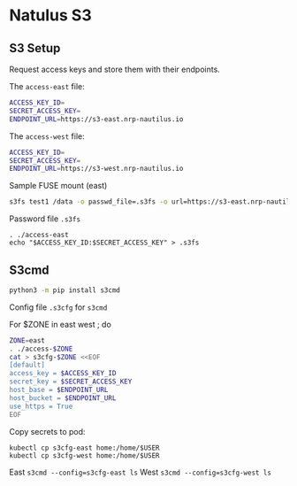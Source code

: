 # Natulus S3

## S3 Setup

Request access keys and store them with their endpoints.

The `access-east` file:
```bash
ACCESS_KEY_ID=
SECRET_ACCESS_KEY=
ENDPOINT_URL=https://s3-east.nrp-nautilus.io
```

The `access-west` file:
```bash
ACCESS_KEY_ID=
SECRET_ACCESS_KEY=
ENDPOINT_URL=https://s3-west.nrp-nautilus.io
```

Sample FUSE mount (east)
```bash
s3fs test1 /data -o passwd_file=.s3fs -o url=https://s3-east.nrp-nautilus.io -o use_path_request_style
```

Password file `.s3fs`
```
. ./access-east
echo "$ACCESS_KEY_ID:$SECRET_ACCESS_KEY" > .s3fs
```

## S3cmd

```cmd
python3 -m pip install s3cmd
```

Config file `.s3cfg` for `s3cmd`

For $ZONE in east west ; do
```bash
ZONE=east
. ./access-$ZONE
cat > s3cfg-$ZONE <<EOF
[default]
access_key = $ACCESS_KEY_ID
secret_key = $SECRET_ACCESS_KEY
host_base = $ENDPOINT_URL
host_bucket = $ENDPOINT_URL
use_https = True
EOF
```

Copy secrets to pod:
```
kubectl cp s3cfg-east home:/home/$USER
kubectl cp s3cfg-west home:/home/$USER
```

East `s3cmd --config=s3cfg-east ls`
West `s3cmd --config=s3cfg-west ls`
